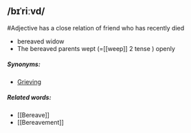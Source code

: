 ## /bɪˈriːvd/  
#Adjective
has a close relation of friend who has recently died

- bereaved widow 
- The bereaved parents wept (=[[weep]] 2 tense ) openly

##### Synonyms:
- [Grieving](Grieve) 

##### Related words:
- [[Bereave]]
- [[Bereavement]]

